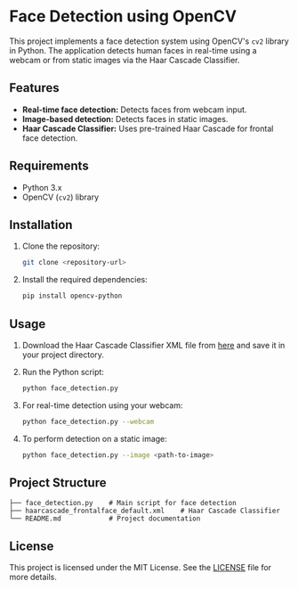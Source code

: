 
# Face Detection using OpenCV

This project implements a face detection system using OpenCV's `cv2` library in Python. The application detects human faces in real-time using a webcam or from static images via the Haar Cascade Classifier.

## Features

- **Real-time face detection:** Detects faces from webcam input.
- **Image-based detection:** Detects faces in static images.
- **Haar Cascade Classifier:** Uses pre-trained Haar Cascade for frontal face detection.

## Requirements

- Python 3.x
- OpenCV (`cv2`) library

## Installation

1. Clone the repository:

   ```bash
   git clone <repository-url>
   ```

2. Install the required dependencies:

   ```bash
   pip install opencv-python
   ```

## Usage

1. Download the Haar Cascade Classifier XML file from [here](https://github.com/opencv/opencv/blob/master/data/haarcascades/haarcascade_frontalface_default.xml) and save it in your project directory.

2. Run the Python script:

   ```bash
   python face_detection.py
   ```

3. For real-time detection using your webcam:

   ```bash
   python face_detection.py --webcam
   ```

4. To perform detection on a static image:

   ```bash
   python face_detection.py --image <path-to-image>
   ```

## Project Structure

```plaintext
├── face_detection.py    # Main script for face detection
├── haarcascade_frontalface_default.xml    # Haar Cascade Classifier
└── README.md            # Project documentation
```

## License

This project is licensed under the MIT License. See the [LICENSE](LICENSE) file for more details.

